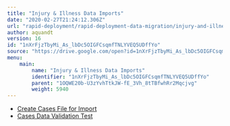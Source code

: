 ```yaml
---
title: "Injury & Illness Data Imports"
date: "2020-02-27T21:24:12.306Z"
url: "rapid-deployment/rapid-deployment-data-migration/injury-and-illness-data-imports.html"
author: aquandt
version: 16
id: "1nXrFjzTbyMi_As_lbDc5OIGFCsqmfTNLYVEQ5UDffYo"
source: "https://drive.google.com/open?id=1nXrFjzTbyMi_As_lbDc5OIGFCsqmfTNLYVEQ5UDffYo"
menu:
    main:
        name: "Injury & Illness Data Imports"
        identifier: "1nXrFjzTbyMi_As_lbDc5OIGFCsqmfTNLYVEQ5UDffYo"
        parent: "1OQWE20b-U3zYvhTtkJW-fE_3Vh_8tTBfwhRr2Mqcjvg"
        weight: 5940
---
```























* [Create Cases File for Import](../../functions/system-administration/data-migration/create-cases-file-for-import.html)
* [Cases Data Validation Test](https://docs.google.com/document/d/1Ahh0T91NOyweIuJnUY3bniW53zEVmkkeIQwH5ul-TlI)
